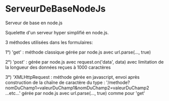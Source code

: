 ServeurDeBaseNodeJs
===================

Serveur de base en node.js


Squelette d'un serveur hyper simplifié en node.js.

3 méthodes utilisées dans les formulaires:

1°) 'get' : méthode classique gérée par node.js avec url.parse(..., true)

2°) 'post' : gérée par node.js avec request.on('data', data) avec limitation de la longueur des données reçues à 1000 caractères

3°) 'XMLHttpRequest : méthode gérée en javascript, envoi après construction de la chaîne de caractère du type : 
'/methode?nomDuChamp1=valeurDuChamp1&nomDuChamp2=valeurDuChamp2 ...etc...'
gérée par node.js avec url.parse(..., true) comme pour 'get'



